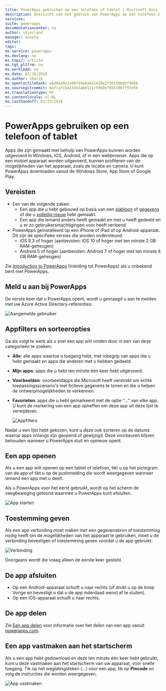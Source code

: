 ```yaml
---
title: PowerApps gebruiken op een telefoon of tablet | Microsoft Docs
description: Overzicht van het gebruik van PowerApps op een telefoon of tablet
services: 
suite: powerapps
documentationcenter: na
author: skjerland
manager: anneta
editor: 
tags: 
ms.service: powerapps
ms.devlang: na
ms.topic: article
ms.tgt_pltfrm: na
ms.workload: na
ms.date: 01/16/2018
ms.author: sharik
ms.openlocfilehash: e6d0ae8e2a00769a6abe1428e2756159bbbf9086
ms.sourcegitcommit: 6afca7cb4234d3a60111c5950e7855106ff97e56
ms.translationtype: HT
ms.contentlocale: nl-NL
ms.lasthandoff: 01/23/2018
---
```

# <a name="use-powerapps-on-a-phone-or-a-tablet"></a>PowerApps gebruiken op een telefoon of tablet
Apps die zijn gemaakt met behulp van PowerApps kunnen worden uitgevoerd in Windows, iOS, Android, of in een webbrowser. Apps die op een mobiel apparaat worden uitgevoerd, kunnen profiteren van de mogelijkheden van het apparaat, zoals de locatie en camera. U kunt PowerApps downloaden vanuit de Windows Store, App Store of Google Play.

## <a name="prerequisites"></a>Vereisten
* Een van de volgende zaken:
  * Een app die u hebt gebouwd op basis van een [sjabloon](get-started-test-drive.md) of [gegevens](get-started-create-from-data.md) of die u [volledig nieuw](get-started-create-from-blank.md) hebt gemaakt.
  * Een app die iemand anders heeft gemaakt en met u heeft gedeeld en u er zo gebruikersmachtigingen voor heeft verleend.
* PowerApps geïnstalleerd op een iPhone of iPad of op Android-apparaat. Dit zijn de specifieke versies die worden ondersteund:  
  * iOS 9.3 of hoger (aanbevolen: iOS 10 of hoger met ten minste 2 GB RAM-geheugen)
  * Android 5 of hoger (aanbevolen: Android 7 of hoger met ten minste 4 GB RAM-geheugen)

Zie [Introduction to PowerApps](getting-started.md) (Inleiding tot PowerApps) als u onbekend bent met PowerApps.

## <a name="sign-in-to-powerapps"></a>Meld u aan bij PowerApps
De eerste keer dat u PowerApps opent, wordt u gevraagd u aan te melden met uw Azure Active Directory-referenties:  

![Aangemelde gebruiker](./media/run-app-client/run-client-login.png)

## <a name="app-filters-and-sorting-options"></a>Appfilters en sorteeropties
Ga als volgt te werk als u snel een app wilt vinden door in een van deze categorieën te zoeken:

* **Alle**: alle apps waartoe u toegang hebt, met inbegrip van apps die u hebt gemaakt en apps die anderen met u hebben gedeeld.
* **Mijn apps**: apps die u hebt ten minste één keer hebt uitgevoerd.
* **Voorbeelden**: voorbeeldapps die Microsoft heeft verstrekt om echte toepassingsscenario's met fictieve gegevens te tonen en die u helpen de ontwerpmogelijkheden te verkennen.
* **Favorieten**: apps die u hebt gemarkeerd met de optie "..." van elke app. U kunt de markering van een app opheffen om deze app uit deze lijst te verwijderen.

    ![Appfilters](./media/run-app-client/run-client-applist.png)

Nadat u een lijst hebt gekozen, kunt u deze ook sorteren op de datums waarop apps onlangs zijn geopend of gewijzigd. Deze voorkeuren blijven behouden wanneer u PowerApps sluit en opnieuw opent.  

## <a name="open-an-app"></a>Een app openen
Als u een app wilt openen op een tablet of telefoon, tikt u op het pictogram van de app of tikt u op de pushmelding die wordt weergegeven wanneer iemand een app met u deelt.

Als u PowerApps voor het eerst gebruikt, wordt op het scherm de veegbeweging getoond waarmee u PowerApps kunt afsluiten.

![App starten](./media/run-app-client/run-client-app.png)

## <a name="give-consent"></a>Toestemming geven
Als een app verbinding moet maken met een gegevensbron of toestemming nodig heeft om de mogelijkheden van het apparaat te gebruiken, moet u de verbinding bevestigen of toestemming geven voordat u de app gebruikt:  

![Verbinding](./media/run-app-client/app-connection.png)

Doorgaans wordt die vraag alleen de eerste keer gesteld.

## <a name="exit-the-app"></a>De app afsluiten
* Op een Android-apparaat schuift u naar rechts (of drukt u op de knop Vorige en bevestigt u dat u de app inderdaad wenst af te sluiten).
* Op een iOS-apparaat schuift u naar rechts.

## <a name="share-the-app"></a>De app delen
Zie [Een app delen](share-app.md) voor informatie over het delen van een app vanuit [powerapps.com](https://web.powerapps.com).

## <a name="pin-an-app-to-the-home-screen"></a>Een app vastmaken aan het startscherm
Als u een app hebt gedownload en deze ten minste één keer hebt gebruikt, kunt u deze vastmaken aan het startscherm van uw apparaat, voor snelle toegang. Tik op het weglatingsteken (...) voor een app, tik op **Pincode** en volg de instructies die worden weergegeven.

![App vastmaken](./media/run-app-client/run-client-pin.png)
